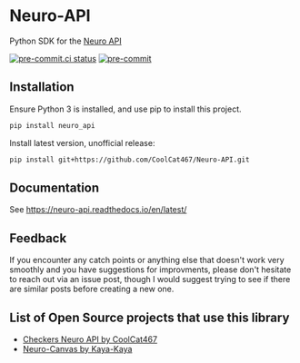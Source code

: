 # Neuro-API
Python SDK for the [Neuro API](https://github.com/VedalAI/neuro-game-sdk)

<!-- BADGIE TIME -->

[![pre-commit.ci status](https://results.pre-commit.ci/badge/github/CoolCat467/Neuro-API/main.svg)](https://results.pre-commit.ci/latest/github/CoolCat467/Neuro-API/main)
[![pre-commit](https://img.shields.io/badge/pre--commit-enabled-brightgreen?logo=pre-commit)](https://github.com/pre-commit/pre-commit)

<!-- END BADGIE TIME -->

## Installation
Ensure Python 3 is installed, and use pip to install this project.

```bash
pip install neuro_api
```

Install latest version, unofficial release:
```bash
pip install git+https://github.com/CoolCat467/Neuro-API.git
```

## Documentation
See https://neuro-api.readthedocs.io/en/latest/

## Feedback
If you encounter any catch points or anything else that doesn't work
very smoothly and you have suggestions for improvments, please don't
hesitate to reach out via an issue post, though I would suggest
trying to see if there are similar posts before creating a new one.

## List of Open Source projects that use this library
- [Checkers Neuro API by CoolCat467](https://github.com/CoolCat467/Checkers-Neuro-Client)
- [Neuro-Canvas by Kaya-Kaya](https://github.com/Kaya-Kaya/neuro-canvas)
